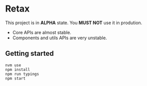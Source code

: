 # Retax

This project is in **ALPHA** state. You **MUST NOT** use it in prodution.

* Core APIs are almost stable.
* Components and utils APIs are very unstable.

## Getting started
```
nvm use
npm install
npm run typings
npm start
```
